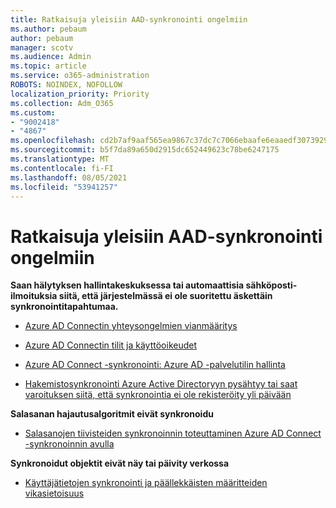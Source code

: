 ```yaml
---
title: Ratkaisuja yleisiin AAD-synkronointi ongelmiin
ms.author: pebaum
author: pebaum
manager: scotv
ms.audience: Admin
ms.topic: article
ms.service: o365-administration
ROBOTS: NOINDEX, NOFOLLOW
localization_priority: Priority
ms.collection: Adm_O365
ms.custom:
- "9002418"
- "4867"
ms.openlocfilehash: cd2b7af9aaf565ea9867c37dc7c7066ebaafe6eaaedf307392919aefc03b11a2
ms.sourcegitcommit: b5f7da89a650d2915dc652449623c78be6247175
ms.translationtype: MT
ms.contentlocale: fi-FI
ms.lasthandoff: 08/05/2021
ms.locfileid: "53941257"
---
```

# <a name="solutions-to-common-aad-synchronization-problems"></a>Ratkaisuja yleisiin AAD-synkronointi ongelmiin

**Saan hälytyksen hallintakeskuksessa tai automaattisia sähköposti-ilmoituksia siitä, että järjestelmässä ei ole suoritettu äskettäin synkronointitapahtumaa.**

- [Azure AD Connectin yhteysongelmien vianmääritys](https://docs.microsoft.com/azure/active-directory/hybrid/tshoot-connect-connectivity)

- [Azure AD Connectin tilit ja käyttöoikeudet](https://go.microsoft.com/fwlink/p/?LinkId=820598)

- [Azure AD Connect -synkronointi: Azure AD -palvelutilin hallinta](https://docs.microsoft.com/azure/active-directory/hybrid/how-to-connect-azureadaccount)

- [Hakemistosynkronointi Azure Active Directoryyn pysähtyy tai saat varoituksen siitä, että synkronointia ei ole rekisteröity yli päivään](https://support.microsoft.com/help/2882421/directory-synchronization-to-azure-active-directory-stops-or-you-re-warned-that-sync-hasn-t-registered-in-more-than-a-day)
 
**Salasanan hajautusalgoritmit eivät synkronoidu**

- [Salasanojen tiivisteiden synkronoinnin toteuttaminen Azure AD Connect -synkronoinnin avulla](https://docs.microsoft.com/azure/active-directory/hybrid/how-to-connect-password-hash-synchronization)

**Synkronoidut objektit eivät näy tai päivity verkossa**

- [Käyttäjätietojen synkronointi ja päällekkäisten määritteiden vikasietoisuus](https://docs.microsoft.com/azure/active-directory/hybrid/how-to-connect-syncservice-duplicate-attribute-resiliency)
